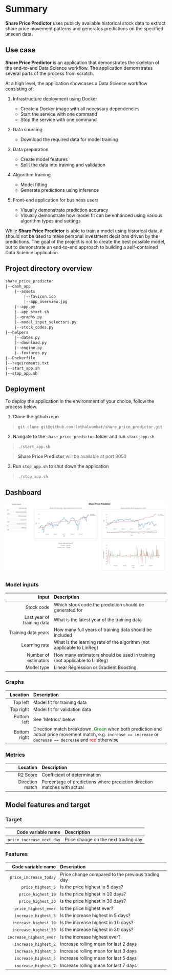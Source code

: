 # Summary
**Share Price Predictor** uses publicly available historical stock data to extract share price movement patterns and generates predictions on the specified unseen data.

## Use case
**Share Price Predictor** is an application that demonstrates the skeleton of the end-to-end Data Science workflow. The application demonstrates several parts of the process from scratch.

At a high level, the application showcases a Data Science workflow consisting of:
1. Infrastructure deployment using Docker
    * Create a Docker image with all necessary dependencies
    * Start the service with one command
    * Stop the service with one command


2. Data sourcing
    * Download the required data for model training


3. Data preparation
    * Create model features
    * Split the data into training and validation

4. Algorithm training
    * Model fitting
    * Generate predictions using inference


5. Front-end application for business users
    * Visually demonstrate prediction accuracy
    * Visually demonstrate how model fit can be enhanced using various algorithm types and settings


While **Share Price Predictor** is able to train a model using historical data, it should not be used to make personal investment decisions driven by the predictions. The goal of the project is not to create the best possible model, but to demonstrate an end-to-end approach to building a self-contained Data Science application.
## Project directory overview
```
share_price_predictor
|--dash_app
    |--assets
        |--favicon.ico
        |--app_overview.jpg
    |--app.py
    |--app_start.sh    
    |--graphs.py  
    |--model_input_selectors.py
    |--stock_codes.py      
|--helpers
    |--dates.py
    |--download.py
    |--engine.py
    |--features.py
|--Dockerfile
|--requirements.txt
|--start_app.sh
|--stop_app.sh
```
## Deployment
To deploy the application in the environment of your choice, follow the process below.

1. Clone the github repo
> `git clone git@github.com:lethalwombat/share_price_predictor.git`

2. Navigate to the `share_price_predictor` folder and run `start_app.sh`
> `./start_app.sh`

> **Share Price Predictor** will be available at port 8050

3. Run `stop_app.sh` to shut down the application
> `./stop_app.sh`

## Dashboard
![Share Price Predictor](https://github.com/lethalwombat/share_price_predictor/blob/main/dash_app/assets/app_overview.jpg "Share Price Predictor")

### Model inputs
| Input | Description |
| -----------: | :----------- |
| Stock code | Which stock code the prediction should be generated for |
| Last year of training data | What is the latest year of the training data |
| Training data years | How many full years of training data should be included |
| Learning rate | What is the learning rate of the algorithm (not applicable to LinReg) |
| Number of estimators | How many estimators should be used in training (not applicable to LinReg) |
| Model type | Linear Regression or Gradient Boosting |

### Graphs
| Location | Description |
| -----------: | :----------- |
| Top left | Model fit for training data |
| Top right | Model fit for validation data |
| Bottom left | See 'Metrics' below |
| Bottom right | Direction match breakdown. <span style="color:green">Green</span> when both prediction and actual price movement match, e.g. `increase == increase` or `decrease == decrease` and <span style="color:red">red</span> otherwise

### Metrics
| Location | Description |
| -----------: | :----------- |
| R2 Score| Coefficient of determination |
| Direction match | Percentage of predictions where prediction direction matches with actual |

## Model features and target
### Target
| Code variable name | Description |
| -----------: | :----------- |
| `price_increase_next_day` | Price change on the next trading day |

### Features
| Code variable name | Description |
| -----------: | :----------- |
| `price_increase_today` | Price change compared to the previous trading day |
| `price_highest_5` | Is the price highest in 5 days? |
| `price_highest_10` | Is the price highest in 10 days? |
| `price_highest_30` | Is the price highest in 30 days? |
| `price_highest_ever` | Is the price highest ever? |
| `increase_highest_5` | Is the increase highest in 5 days? |
| `increase_highest_10` | Is the increase highest in 10 days? |
| `increase_highest_30` | Is the increase highest in 30 days? |
| `increase_highest_ever` | Is the increase highest ever? |
| `increase_highest_2` | Increase rolling mean for last 2 days |
| `increase_highest_3` | Increase rolling mean for last 3 days |
| `increase_highest_5` | Increase rolling mean for last 5 days |
| `increase_highest_7` | Increase rolling mean for last 7 days |
